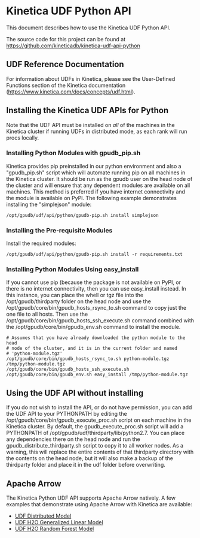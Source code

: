 # Kinetica UDF Python API #
This document describes how to use the Kinetica UDF Python API.

The source code for this project can be found at 
https://github.com/kineticadb/kinetica-udf-api-python

## UDF Reference Documentation ##
For information about UDFs in Kinetica, please see the User-Defined Functions
section of the Kinetica documentation 
(https://www.kinetica.com/docs/concepts/udf.html).

## Installing the Kinetica UDF APIs for Python ##
Note that the UDF API must be installed on *all* of the machines in the Kinetica 
cluster if running UDFs in distributed mode, as each rank will run procs locally.

### Installing Python Modules with gpudb_pip.sh ###
Kinetica provides pip preinstalled in our python environment and also a 
"gpudb_pip.sh" script which will automate running pip on all machines in the 
Kinetica cluster.  It should be run as the gpudb user on the head node of the 
cluster and will ensure that any dependent modules are available on all 
machines.  This method is preferred if you have internet connectivity and the 
module is available on PyPI.  The following example demonstrates installing the 
"simplejson" module:

  ```
  /opt/gpudb/udf/api/python/gpudb-pip.sh install simplejson
  ```

### Installing the Pre-requisite Modules ###

Install the required modules:

  ```
  /opt/gpudb/udf/api/python/gpudb-pip.sh install -r requirements.txt
  ```

### Installing Python Modules Using easy_install ###

If you cannot use pip (because the package is not available on PyPI, or there is
no internet connectivity, then you can use easy_install instead.  In this
instance, you can place the whell or tgz file into the /opt/gpudb/thirdparty
folder on the head node and use the
/opt/gpudb/core/bin/gpudb_hosts_rsync_to.sh command to copy just the one file
to all hosts.  Then use the /opt/gpudb/core/bin/gpudb_hosts_ssh_execute.sh
command combined with the /opt/gpudb/core/bin/gpudb_env.sh command to install
the module.

  ```
  # Assumes that you have already downloaded the python module to the head
  # node of the cluster, and it is in the current folder and named
  # 'python-module.tgz'
  /opt/gpudb/core/bin/gpudb_hosts_rsync_to.sh python-module.tgz /tmp/python-module.tgz
  /opt/gpudb/core/bin/gpudb_hosts_ssh_execute.sh /opt/gpudb/core/bin/gpudb_env.sh easy_install /tmp/python-module.tgz
  ```

## Using the UDF API without installing ##
If you do not wish to install the API, or do not have permission, you can add 
the UDF API to your PYTHONPATH by editing the /opt/gpudb/core/bin/gpudb_execute_proc.sh 
script on each machine in the Kinetica cluster.  By default, the gpudb_execute_proc.sh 
script will add a PYTHONPATH of /opt/gpudb/udf/thirdparty/lib/python2.7.  You 
can place any dependencies there on the head node and run the 
gpudb_distribute_thirdparty.sh script to copy it to all worker nodes.  As a 
warning, this will replace the entire contents of that thirdparty directory 
with the contents on the head node, but it will also make a backup of the 
thirdparty folder and place it in the udf folder before overwriting.

## Apache Arrow ##

The Kinetica Python UDF API supports Apache Arrow natively. A few examples
that demonstrate using Apache Arrow with Kinetica are available:

* [UDF Distributed Model](https://github.com/kineticadb/kinetica-udf-api-python/tree/master/examples/UDF_distributed_model)
* [UDF H2O Generalized Linear Model](https://github.com/kineticadb/kinetica-udf-api-python/tree/master/examples/UDF_h2o_glm)
* [UDF H2O Random Forest Model](https://github.com/kineticadb/kinetica-udf-api-python/tree/master/examples/UDF_h2o_rf)
